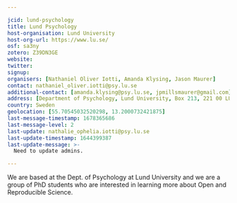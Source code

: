 ```yaml
---

jcid: lund-psychology
title: Lund Psychology
host-organisation: Lund University
host-org-url: https://www.lu.se/
osf: sa3ny
zotero: Z39DN3GE
website: 
twitter: 
signup: 
organisers: [Nathaniel Oliver Iotti, Amanda Klysing, Jason Maurer]
contact: nathaniel_oliver.iotti@psy.lu.se
additional-contact: [amanda.klysing@psy.lu.se, jpmillsmaurer@gmail.com]
address: [Department of Psychology, Lund University, Box 213, 221 00 LUND, Sweden,]
country: Sweden
geolocation: [55.70545032520298, 13.2000732421875]
last-message-timestamp: 1678365686
last-message-level: 2
last-update: nathalie_ophelia.iotti@psy.lu.se
last-update-timestamp: 1644399387
last-update-message: >-
  Need to update admins.

---
```


We are based at the Dept. of Psychology at Lund University and we are a group of PhD students who are interested in learning more about Open and Reproducible Science.
